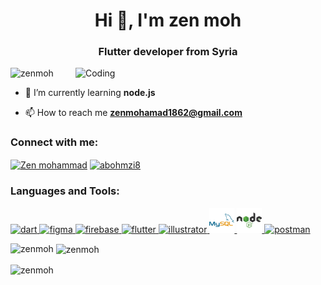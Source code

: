 <h1 align="center">Hi 👋, I'm zen moh</h1>
<h3 align="center">Flutter developer from Syria</h3>
<img align="right" alt="Coding" width="400" src="https://curlybrace.org/assets/img/course/server%20side.gif">

<p align="left"> <img src="https://komarev.com/ghpvc/?username=zenmoh&label=Profile%20views&color=0e75b6&style=flat" alt="zenmoh" /> </p>

- 🌱 I’m currently learning **node.js**

- 📫 How to reach me **zenmohamad1862@gmail.com**

<h3 align="left">Connect with me:</h3>
<p align="left">
<a href="https://www.facebook.com/zen.mohammed.3139" target="blank"><img align="center" src="https://raw.githubusercontent.com/rahuldkjain/github-profile-readme-generator/master/src/images/icons/Social/facebook.svg" alt="Zen mohammad" height="30" width="40" /></a>
<a href="https://instagram.com/abohmzi8" target="blank"><img align="center" src="https://raw.githubusercontent.com/rahuldkjain/github-profile-readme-generator/master/src/images/icons/Social/instagram.svg" alt="abohmzi8" height="30" width="40" /></a>
</p>

<h3 align="left">Languages and Tools:</h3>
<p align="left"> <a href="https://dart.dev" target="_blank" rel="noreferrer"> <img src="https://www.vectorlogo.zone/logos/dartlang/dartlang-icon.svg" alt="dart" width="40" height="40"/> </a> <a href="https://www.figma.com/" target="_blank" rel="noreferrer"> <img src="https://www.vectorlogo.zone/logos/figma/figma-icon.svg" alt="figma" width="40" height="40"/> </a> <a href="https://firebase.google.com/" target="_blank" rel="noreferrer"> <img src="https://www.vectorlogo.zone/logos/firebase/firebase-icon.svg" alt="firebase" width="40" height="40"/> </a> <a href="https://flutter.dev" target="_blank" rel="noreferrer"> <img src="https://www.vectorlogo.zone/logos/flutterio/flutterio-icon.svg" alt="flutter" width="40" height="40"/> </a> <a href="https://www.adobe.com/in/products/illustrator.html" target="_blank" rel="noreferrer"> <img src="https://www.vectorlogo.zone/logos/adobe_illustrator/adobe_illustrator-icon.svg" alt="illustrator" width="40" height="40"/> </a> <a href="https://www.mysql.com/" target="_blank" rel="noreferrer"> <img src="https://raw.githubusercontent.com/devicons/devicon/master/icons/mysql/mysql-original-wordmark.svg" alt="mysql" width="40" height="40"/> </a> <a href="https://nodejs.org" target="_blank" rel="noreferrer"> <img src="https://raw.githubusercontent.com/devicons/devicon/master/icons/nodejs/nodejs-original-wordmark.svg" alt="nodejs" width="40" height="40"/> </a> <a href="https://postman.com" target="_blank" rel="noreferrer"> <img src="https://www.vectorlogo.zone/logos/getpostman/getpostman-icon.svg" alt="postman" width="40" height="40"/> </a> </p>

<p><img align="left" src="https://github-readme-stats.vercel.app/api/top-langs?username=zenmoh&show_icons=true&locale=en&layout=compact" alt="zenmoh" /></p>

<p>&nbsp;<img align="center" src="https://github-readme-stats.vercel.app/api?username=zenmoh&show_icons=true&locale=en" alt="zenmoh" /></p>

<p><img align="center" src="https://github-readme-streak-stats.herokuapp.com/?user=zenmoh&" alt="zenmoh" /></p>

